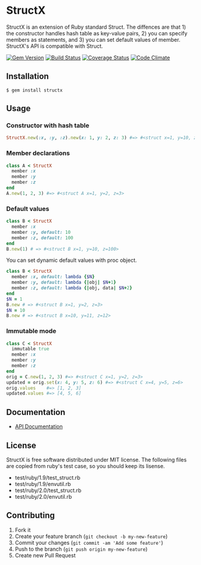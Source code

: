 # StructX

StructX is an extension of Ruby standard Struct. The diffences are that 1) the constructor handles hash table as key-value pairs, 2) you can specify members as statements, and 3) you can set default values of member. StructX's API is compatible with Struct.

[![Gem Version](https://badge.fury.io/rb/structx.png)](http://badge.fury.io/rb/structx) [![Build Status](https://travis-ci.org/keita/structx.png?branch=master)](https://travis-ci.org/keita/structx) [![Coverage Status](https://coveralls.io/repos/keita/structx/badge.png?branch=master)](https://coveralls.io/r/keita/structx) [![Code Climate](https://codeclimate.com/github/keita/structx.png)](https://codeclimate.com/github/keita/structx)

## Installation

    $ gem install structx

## Usage

### Constructor with hash table

```ruby
StructX.new(:x, :y, :z).new(x: 1, y: 2, z: 3) #=> #<struct x=1, y=10, z=100>
```

### Member declarations

```ruby
class A < StructX
  member :x
  member :y
  member :z
end
A.new(1, 2, 3) #=> #<struct A x=1, y=2, z=3>
```

### Default values

```ruby
class B < StructX
  member :x
  member :y, default: 10
  member :z, default: 100
end
B.new(1) # => #<struct B x=1, y=10, z=100>
```

You can set dynamic default values with proc object.

```ruby
class B < StructX
  member :x, default: lambda {$N}
  member :y, default: lambda {|obj| $N+1}
  member :z, default: lambda {|obj, data| $N+2}
end
$N = 1
B.new # => #<struct B x=1, y=2, z=3>
$N = 10
B.new # => #<struct B x=10, y=11, z=12>
```

### Immutable mode

```ruby
class C < StructX
  immutable true
  member :x
  member :y
  member :z
end
orig = C.new(1, 2, 3) #=> #<struct C x=1, y=2, z=3>
updated = orig.set(x: 4, y: 5, z: 6) #=> #<struct C x=4, y=5, z=6>
orig.values    #=> [1, 2, 3]
updated.values #=> [4, 5, 6]
```

## Documentation

- [API Documentation](http://rubydoc.info/gems/structx)

## License

StructX is free software distributed under MIT license.
The following files are copied from ruby's test case, so you should keep its lisense.

- test/ruby/1.9/test_struct.rb
- test/ruby/1.9/envutil.rb
- test/ruby/2.0/test_struct.rb
- test/ruby/2.0/envutil.rb

## Contributing

1. Fork it
2. Create your feature branch (`git checkout -b my-new-feature`)
3. Commit your changes (`git commit -am 'Add some feature'`)
4. Push to the branch (`git push origin my-new-feature`)
5. Create new Pull Request
